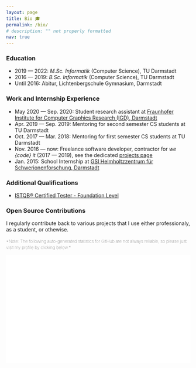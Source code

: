 ```yaml
---
layout: page
title: Bio 🎓
permalink: /bio/
# description: "" not properly formatted
nav: true
---
```


### Education

- 2019 — 2022: *M.Sc. Informatik* (Computer Science), TU Darmstadt
- 2016 — 2019: *B.Sc. Informatik* (Computer Science), TU Darmstadt
- Until 2016: Abitur, Lichtenbergschule Gymnasium, Darmstadt

### Work and Internship Experience

- May 2020 — Sep. 2020: Student research assistant at [Fraunhofer Institute for Computer Graphics Research (IGD), Darmstadt](https://www.igd.fraunhofer.de/en)
- Apr. 2019 — Sep. 2019: Mentoring for second semester CS students at TU Darmstadt
- Oct. 2017 — Mar. 2018: Mentoring for first semester CS students at TU Darmstadt
- Nov. 2016 — now: Freelance software developer, contractor for *we {code} it* (2017 — 2019), see the dedicated [projects page](/projects)
- Jan. 2015: School Internship at [GSI Helmholtzzentrum für Schwerionenforschung, Darmstadt](https://www.gsi.de/en/)

### Additional Qualifications

- [ISTQB® Certified Tester - Foundation Level](/assets/pdf/ISTQB-certified-tester.pdf)

### Open Source Contributions

I regularly contribute back to various projects that I use either professionaly, as a student, or othewise.

<small style="font-weight: lighter">
*Note: The following auto-generated statistics for GitHub are not always reliable, so please just visit my profile by clicking below.*
</small>

[
  ![General GitHub user statistics of me](https://raw.githubusercontent.com/felixdivo/_github-stats/master/generated/overview.svg)
](https://github.com/felixdivo#js-contribution-activity)
